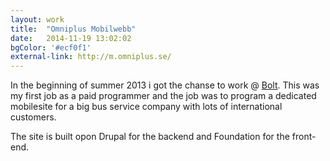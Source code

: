 ```yaml
---
layout: work
title:  "Omniplus Mobilwebb"
date:   2014-11-19 13:02:02
bgColor: '#ecf0f1'
external-link: http://m.omniplus.se/
---
```

In the beginning of summer 2013 i got the chanse to work @ [Bolt](http://bolt.se/).
This was my first job as a paid programmer and the job was to
program a dedicated mobilesite for a big bus service company with lots of international customers.



The site is built opon Drupal for the backend and Foundation for the front-end.
